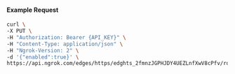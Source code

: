 <!-- Code generated for API Clients. DO NOT EDIT. -->

#### Example Request

```bash
curl \
-X PUT \
-H "Authorization: Bearer {API_KEY}" \
-H "Content-Type: application/json" \
-H "Ngrok-Version: 2" \
-d '{"enabled":true}' \
https://api.ngrok.com/edges/https/edghts_2fmnzJGPHJDY4UEZLnfXwV8cPfv/routes/edghtsrt_2fmnzKlQPqU3u1DdOlsGnIzgw8w/websocket_tcp_converter
```
